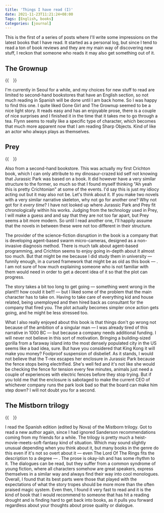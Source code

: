 ```yaml
---
title: 'Things I have read (I)'
date: 2021-11-23T11:21:24+08:00
Tags: [English, books]
Categories: [journal]
---
```


This is the first of a series of posts where I'll write some impressions on the latest books that I have read.
It started as a personal log, but since I tend to read a ton of book reviews and they are my main way of discovering new stuff, 
I reckon that someone who reads it may also get something out of it.

## The Grownup

{{<image float="left" width="14em" frame="false" src="../img/blog/the_grownup.jpg" >}}

I'm currently in Seoul for a while, and my choices for new stuff to read are limited to second-hand bookstores that have an English section, so not much reading in Spanish will be done until I am back home.
So I was happy to find this one. I quite liked Gone Girl and The Grownup seemed to be a nice light story.
It reads easy and has an enjoyable prose, there is a couple of nice surprises and I finished it in the time that it takes me to go through a tea.
Flynn seems to really like a specific type of character, which becomes that much more apparent now that I am reading Sharp Objects.
Kind of like an actor who always plays as themselves. 


## Prey

{{<image float="right" width="14em" frame="false" src="../img/blog/prey.jpg" >}}

Also from a second-hand bookstore. 
This was actually my first Crichton book, which I can only attribute to my dinosaur-crazed kid self not knowing that Jurassic Park was based on a book.
It did however have a very similar structure to the former, so much so that I found myself thinking "Ah yeah this is pretty Crichtonian" at some of the events.
I'd say this is just my idiocy acting out but it may also not be. Let's think about it.
If you make two novels with a very similar narrative skeleton, why not go for another one? Why not got for it *every time*? 
I have not looked up where Jurassic Park and Prey fit chronologically within his works.
Judging from the technology used in Prey, I will make a guess and and say that they are not too far apart, but Prey seems a bit more modern.
So until I read another one, I'll happily assume that the novels in between these were not too different in their structure.

The provider of the science-fiction disruption in the book is a company that is developing agent-based swarm micro-cameras, designed as a non-invasive diagnosis method.
There is much talk about agent-based programming, and Crichton seems to enjoy going in-depth about it almost too much. 
But that might be me because I did study them in university &mdash; funnily enough, in a cursed framework that might be as old as this book &mdash; . 
I am not sure of how much explaining someone who is not familiar with them would need in order to get a decent idea of it so that the plot can progress.

The story takes a bit too long to get going &mdash; something went wrong in the plant!!! how could it be!!! &mdash; but I liked some of the problem that the main character has to take on.
Having to take care of everything kid and house related, being unemployed and then hired back as consultant for the company that fired you. 
The plot actually becomes simpler once action gets going, and he might be less stressed too.

What I also really enjoyed about this book is that things don't go wrong not because of the ambition of a singular man &mdash; I was already tired of this narrative in 1000 BC &mdash; but because a company needs additional funding.
I will never not believe in this sort of motivation. 
Bringing a building-sized gorilla from a faraway island into the most densely populated city in the US seems like a bad idea, sure. 
But have you considered that King Kong it will make you money? Foolproof suspension of disbelief.
As it stands, I would not believe that the T-rex escapes her enclosure in Jurassic Park because the fence stops being electrified.
She's well fed and it's not like she would be checking the fence for tension every few minutes, animals just need a couple of experiences with electric fences before they stop trying.
But if you told me that the enclosure is sabotaged to make the current CEO of whichever company runs the park look bad so that the board can make him step down? 
I will not doubt you for a second.


## The Mistborn trilogy

{{<image float="left" width="14em" frame="false" src="../img/blog/mistborn-trilogy.jpeg" >}}

I read the Spanish edition (edited by Nova) of the Mistborn trilogy. 
Got to read a new author again, since I had ignored Sanderson recommendations coming from my friends for a while.
The trilogy is pretty much a heist-movie-meets-soft-fantasy kind of situation. 
Which may sound slightly unusual depending when you think about it, but many books in the genre do this even if it's not so overt about it &mdash; even The Lord Of The Rings fits the description to a degree &mdash; .
The prose is okay-ish and has some rhythm to it. 
The dialogues can be read, but they suffer from a common syndrome of young fiction, where all characters somehow are great speakers, express themselves in a similar way and always find their way into cool monologues.
Overall, I found that its best parts were those that played with the expectations of what the story tropes should be more more than the often praised magic system.
Even then, I found it very fast to read and it is the kind of book that I would recommend to someone that has hit a reading drought and is finding hard to get back into books, as it pulls you forward regardless about your thoughts about prose quality or dialogue.